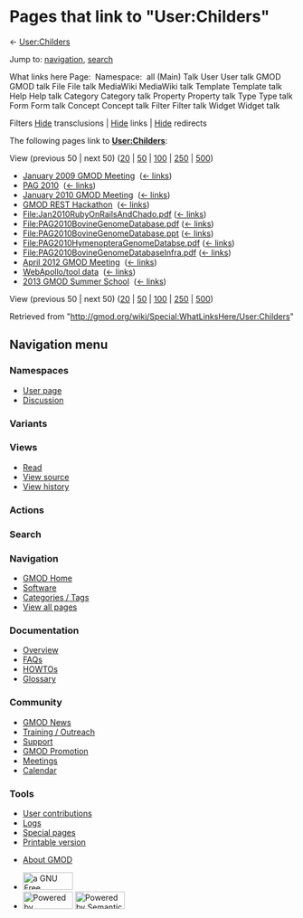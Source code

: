 <div id="mw-page-base" class="noprint">

</div>

<div id="mw-head-base" class="noprint">

</div>

<div id="content" class="mw-body" role="main">

<span id="top"></span>

<div id="mw-js-message" style="display:none;">

</div>



# <span dir="auto">Pages that link to "User:Childers"</span>

<div id="bodyContent">

<div id="contentSub">

← [User:Childers](/wiki/User:Childers "User:Childers")

</div>

<div id="jump-to-nav" class="mw-jump">

Jump to: [navigation](#mw-navigation), [search](#p-search)

</div>

<div id="mw-content-text">

What links here Page:  Namespace:  all (Main) Talk User User talk GMOD
GMOD talk File File talk MediaWiki MediaWiki talk Template Template talk
Help Help talk Category Category talk Property Property talk Type Type
talk Form Form talk Concept Concept talk Filter Filter talk Widget
Widget talk

Filters
[Hide](/mediawiki/index.php?title=Special:WhatLinksHere/User:Childers&hidetrans=1 "Special:WhatLinksHere/User:Childers")
transclusions \|
[Hide](/mediawiki/index.php?title=Special:WhatLinksHere/User:Childers&hidelinks=1 "Special:WhatLinksHere/User:Childers")
links \|
[Hide](/mediawiki/index.php?title=Special:WhatLinksHere/User:Childers&hideredirs=1 "Special:WhatLinksHere/User:Childers")
redirects

The following pages link to
**[User:Childers](/wiki/User:Childers "User:Childers")**:

View (previous 50 \| next 50)
([20](/mediawiki/index.php?title=Special:WhatLinksHere/User:Childers&limit=20 "Special:WhatLinksHere/User:Childers")
\|
[50](/mediawiki/index.php?title=Special:WhatLinksHere/User:Childers&limit=50 "Special:WhatLinksHere/User:Childers")
\|
[100](/mediawiki/index.php?title=Special:WhatLinksHere/User:Childers&limit=100 "Special:WhatLinksHere/User:Childers")
\|
[250](/mediawiki/index.php?title=Special:WhatLinksHere/User:Childers&limit=250 "Special:WhatLinksHere/User:Childers")
\|
[500](/mediawiki/index.php?title=Special:WhatLinksHere/User:Childers&limit=500 "Special:WhatLinksHere/User:Childers"))

- [January 2009 GMOD
  Meeting](/wiki/January_2009_GMOD_Meeting "January 2009 GMOD Meeting") ‎
  <span class="mw-whatlinkshere-tools">([←
  links](/mediawiki/index.php?title=Special:WhatLinksHere&target=January+2009+GMOD+Meeting "Special:WhatLinksHere"))</span>
- [PAG 2010](/wiki/PAG_2010 "PAG 2010") ‎
  <span class="mw-whatlinkshere-tools">([←
  links](/mediawiki/index.php?title=Special:WhatLinksHere&target=PAG+2010 "Special:WhatLinksHere"))</span>
- [January 2010 GMOD
  Meeting](/wiki/January_2010_GMOD_Meeting "January 2010 GMOD Meeting") ‎
  <span class="mw-whatlinkshere-tools">([←
  links](/mediawiki/index.php?title=Special:WhatLinksHere&target=January+2010+GMOD+Meeting "Special:WhatLinksHere"))</span>
- [GMOD REST Hackathon](/wiki/GMOD_REST_Hackathon "GMOD REST Hackathon")
  ‎ <span class="mw-whatlinkshere-tools">([←
  links](/mediawiki/index.php?title=Special:WhatLinksHere&target=GMOD+REST+Hackathon "Special:WhatLinksHere"))</span>
- [File:Jan2010RubyOnRailsAndChado.pdf](/wiki/File:Jan2010RubyOnRailsAndChado.pdf "File:Jan2010RubyOnRailsAndChado.pdf")
  ‎ <span class="mw-whatlinkshere-tools">([←
  links](/mediawiki/index.php?title=Special:WhatLinksHere&target=File%3AJan2010RubyOnRailsAndChado.pdf "Special:WhatLinksHere"))</span>
- [File:PAG2010BovineGenomeDatabase.pdf](/wiki/File:PAG2010BovineGenomeDatabase.pdf "File:PAG2010BovineGenomeDatabase.pdf")
  ‎ <span class="mw-whatlinkshere-tools">([←
  links](/mediawiki/index.php?title=Special:WhatLinksHere&target=File%3APAG2010BovineGenomeDatabase.pdf "Special:WhatLinksHere"))</span>
- [File:PAG2010BovineGenomeDatabase.ppt](/wiki/File:PAG2010BovineGenomeDatabase.ppt "File:PAG2010BovineGenomeDatabase.ppt")
  ‎ <span class="mw-whatlinkshere-tools">([←
  links](/mediawiki/index.php?title=Special:WhatLinksHere&target=File%3APAG2010BovineGenomeDatabase.ppt "Special:WhatLinksHere"))</span>
- [File:PAG2010HymenopteraGenomeDatabse.pdf](/wiki/File:PAG2010HymenopteraGenomeDatabse.pdf "File:PAG2010HymenopteraGenomeDatabse.pdf")
  ‎ <span class="mw-whatlinkshere-tools">([←
  links](/mediawiki/index.php?title=Special:WhatLinksHere&target=File%3APAG2010HymenopteraGenomeDatabse.pdf "Special:WhatLinksHere"))</span>
- [File:PAG2010BovineGenomeDatabaseInfra.pdf](/wiki/File:PAG2010BovineGenomeDatabaseInfra.pdf "File:PAG2010BovineGenomeDatabaseInfra.pdf")
  ‎ <span class="mw-whatlinkshere-tools">([←
  links](/mediawiki/index.php?title=Special:WhatLinksHere&target=File%3APAG2010BovineGenomeDatabaseInfra.pdf "Special:WhatLinksHere"))</span>
- [April 2012 GMOD
  Meeting](/wiki/April_2012_GMOD_Meeting "April 2012 GMOD Meeting") ‎
  <span class="mw-whatlinkshere-tools">([←
  links](/mediawiki/index.php?title=Special:WhatLinksHere&target=April+2012+GMOD+Meeting "Special:WhatLinksHere"))</span>
- [WebApollo/tool data](/wiki/WebApollo/tool_data "WebApollo/tool data")
  ‎ <span class="mw-whatlinkshere-tools">([←
  links](/mediawiki/index.php?title=Special:WhatLinksHere&target=WebApollo%2Ftool+data "Special:WhatLinksHere"))</span>
- [2013 GMOD Summer
  School](/wiki/2013_GMOD_Summer_School "2013 GMOD Summer School") ‎
  <span class="mw-whatlinkshere-tools">([←
  links](/mediawiki/index.php?title=Special:WhatLinksHere&target=2013+GMOD+Summer+School "Special:WhatLinksHere"))</span>

View (previous 50 \| next 50)
([20](/mediawiki/index.php?title=Special:WhatLinksHere/User:Childers&limit=20 "Special:WhatLinksHere/User:Childers")
\|
[50](/mediawiki/index.php?title=Special:WhatLinksHere/User:Childers&limit=50 "Special:WhatLinksHere/User:Childers")
\|
[100](/mediawiki/index.php?title=Special:WhatLinksHere/User:Childers&limit=100 "Special:WhatLinksHere/User:Childers")
\|
[250](/mediawiki/index.php?title=Special:WhatLinksHere/User:Childers&limit=250 "Special:WhatLinksHere/User:Childers")
\|
[500](/mediawiki/index.php?title=Special:WhatLinksHere/User:Childers&limit=500 "Special:WhatLinksHere/User:Childers"))

</div>

<div class="printfooter">

Retrieved from
"<http://gmod.org/wiki/Special:WhatLinksHere/User:Childers>"

</div>

<div id="catlinks" class="catlinks catlinks-allhidden">

</div>

<div class="visualClear">

</div>

</div>

</div>

<div id="mw-navigation">

## Navigation menu

<div id="mw-head">



<div id="left-navigation">

<div id="p-namespaces" class="vectorTabs" role="navigation"
aria-labelledby="p-namespaces-label">

### Namespaces

- <span id="ca-nstab-user"><a href="/wiki/User:Childers" accesskey="c"
  title="View the user page [c]">User page</a></span>
- <span id="ca-talk"><a
  href="/mediawiki/index.php?title=User_talk:Childers&amp;action=edit&amp;redlink=1"
  accesskey="t"
  title="Discussion about the content page [t]">Discussion</a></span>

</div>

<div id="p-variants" class="vectorMenu emptyPortlet" role="navigation"
aria-labelledby="p-variants-label">

### 

### Variants[](#)

<div class="menu">

</div>

</div>

</div>

<div id="right-navigation">

<div id="p-views" class="vectorTabs" role="navigation"
aria-labelledby="p-views-label">

### Views

- <span id="ca-view">[Read](/wiki/User:Childers)</span>
- <span id="ca-viewsource"><a href="/mediawiki/index.php?title=User:Childers&amp;action=edit"
  accesskey="e" title="This page is protected.
  You can view its source [e]">View source</a></span>
- <span id="ca-history"><a href="/mediawiki/index.php?title=User:Childers&amp;action=history"
  accesskey="h" title="Past revisions of this page [h]">View history</a></span>

</div>

<div id="p-cactions" class="vectorMenu emptyPortlet" role="navigation"
aria-labelledby="p-cactions-label">

### Actions[](#)

<div class="menu">

</div>

</div>

<div id="p-search" role="search">

### Search

<div id="simpleSearch">

</div>

</div>

</div>

</div>

<div id="mw-panel">

<div id="p-logo" role="banner">

<a href="/wiki/Main_Page"
style="background-image: url(http://gmod.org/images/GMOD-cogs.png);"
title="Visit the main page"></a>

</div>

<div id="p-Navigation" class="portal" role="navigation"
aria-labelledby="p-Navigation-label">

### Navigation

<div class="body">

- <span id="n-GMOD-Home">[GMOD Home](/wiki/Main_Page)</span>
- <span id="n-Software">[Software](/wiki/GMOD_Components)</span>
- <span id="n-Categories-.2F-Tags">[Categories /
  Tags](/wiki/Categories)</span>
- <span id="n-View-all-pages">[View all
  pages](/wiki/Special:AllPages)</span>

</div>

</div>

<div id="p-Documentation" class="portal" role="navigation"
aria-labelledby="p-Documentation-label">

### Documentation

<div class="body">

- <span id="n-Overview">[Overview](/wiki/Overview)</span>
- <span id="n-FAQs">[FAQs](/wiki/Category:FAQ)</span>
- <span id="n-HOWTOs">[HOWTOs](/wiki/Category:HOWTO)</span>
- <span id="n-Glossary">[Glossary](/wiki/Glossary)</span>

</div>

</div>

<div id="p-Community" class="portal" role="navigation"
aria-labelledby="p-Community-label">

### Community

<div class="body">

- <span id="n-GMOD-News">[GMOD News](/wiki/GMOD_News)</span>
- <span id="n-Training-.2F-Outreach">[Training /
  Outreach](/wiki/Training_and_Outreach)</span>
- <span id="n-Support">[Support](/wiki/Support)</span>
- <span id="n-GMOD-Promotion">[GMOD
  Promotion](/wiki/GMOD_Promotion)</span>
- <span id="n-Meetings">[Meetings](/wiki/Meetings)</span>
- <span id="n-Calendar">[Calendar](/wiki/Calendar)</span>

</div>

</div>

<div id="p-tb" class="portal" role="navigation"
aria-labelledby="p-tb-label">

### Tools

<div class="body">

- <span id="t-contributions">[User
  contributions](/wiki/Special:Contributions/Childers "A list of contributions of this user")</span>
- <span id="t-log">[Logs](/wiki/Special:Log/Childers)</span>
- <span id="t-specialpages"><a href="/wiki/Special:SpecialPages" accesskey="q"
  title="A list of all special pages [q]">Special pages</a></span>
- <span id="t-print"><a
  href="/mediawiki/index.php?title=Special:WhatLinksHere/User:Childers&amp;printable=yes"
  rel="alternate" accesskey="p"
  title="Printable version of this page [p]">Printable version</a></span>

</div>

</div>

</div>

</div>

<div id="footer" role="contentinfo">

- <span id="footer-places-about">[About
  GMOD](/wiki/GMOD:About "GMOD:About")</span>

<!-- -->

- <span id="footer-copyrightico">[<img src="http://www.gnu.org/graphics/gfdl-logo-small.png" width="88"
  height="31" alt="a GNU Free Documentation License" />](http://www.gnu.org/licenses/fdl-1.3.html)</span>
- <span id="footer-poweredbyico">[<img src="/mediawiki/skins/common/images/poweredby_mediawiki_88x31.png"
  width="88" height="31" alt="Powered by MediaWiki" />](//www.mediawiki.org/)
  [<img
  src="/mediawiki/extensions/SemanticMediaWiki/includes/../resources/images/smw_button.png"
  width="88" height="31" alt="Powered by Semantic MediaWiki" />](https://www.semantic-mediawiki.org/wiki/Semantic_MediaWiki)</span>

<div style="clear:both">

</div>

</div>
